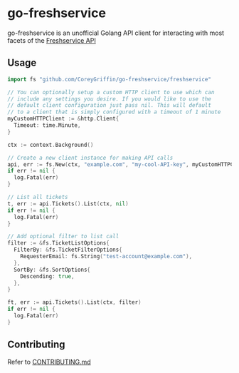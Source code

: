 # go-freshservice

go-freshservice is an unofficial Golang API client for interacting with most facets of the [Freshservice API](https://api.freshservice.com/v2/#introduction)

## Usage

```go
import fs "github.com/CoreyGriffin/go-freshservice/freshservice"

// You can optionally setup a custom HTTP client to use which can
// include any settings you desire. If you would like to use the 
// default client configuration just pass nil. This will default 
// to a client that is simply configured with a timeout of 1 minute
myCustomHTTPClient := &http.Client{
  Timeout: time.Minute,
}

ctx := context.Background()

// Create a new client instance for making API calls
api, err := fs.New(ctx, "example.com", "my-cool-API-key", myCustomHTTPClient)
if err != nil {
  log.Fatal(err)
}

// List all tickets
t, err := api.Tickets().List(ctx, nil)
if err != nil {
  log.Fatal(err)
}

// Add optional filter to list call
filter := &fs.TicketListOptions{
  FilterBy: &fs.TicketFilterOptions{
    RequesterEmail: fs.String("test-account@example.com"),
  },
  SortBy: &fs.SortOptions{
    Descending: true,
  },
}

ft, err := api.Tickets().List(ctx, filter)
if err != nil {
  log.Fatal(err)
}
```

## Contributing

Refer to [CONTRIBUTING.md](./CONTRIBUTING.md)
